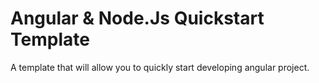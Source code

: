 # Angular & Node.Js Quickstart Template
A template that will allow you to quickly start developing angular project.
